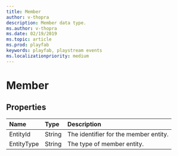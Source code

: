 ```yaml
---
title: Member
author: v-thopra
description: Member data type.
ms.author: v-thopra
ms.date: 02/19/2019
ms.topic: article
ms.prod: playfab
keywords: playfab, playstream events
ms.localizationpriority: medium
---
```


# Member

## Properties

|Name|Type|Description|
| :--------------------|:-------------------|:----------------------|
|EntityId|String|The identifier for the member entity.|
|EntityType|String|The type of member entity.|
